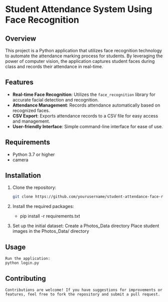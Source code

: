 # Student Attendance System Using Face Recognition

## Overview

This project is a Python application that utilizes face recognition technology to automate the attendance marking process for students. By leveraging the power of computer vision, the application captures student faces during class and records their attendance in real-time.

## Features

- **Real-time Face Recognition**: Utilizes the `face_recognition` library for accurate facial detection and recognition.
- **Attendance Management**: Records attendance automatically based on recognized faces.
- **CSV Export**: Exports attendance records to a CSV file for easy access and management.
- **User-friendly Interface**: Simple command-line interface for ease of use.

## Requirements

- Python 3.7 or higher
- camera

## Installation

1. Clone the repository:
   ```bash
   git clone https://github.com/yourusername/student-attendance-face-recognition.git
   ```
2. Install the required packages:
   - pip install -r requirements.txt
     
3. Set up the initial dataset:
   Create a Photos_Data directory
   Place student images in the Photos_Data/ directory

## Usage
    Run the application:
    python login.py

## Contributing
    Contributions are welcome! If you have suggestions for improvements or features, feel free to fork the repository and submit a pull request.
